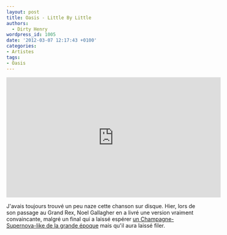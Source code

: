 ```yaml
---
layout: post
title: Oasis - Little By Little
authors:
  - Dirty Henry
wordpress_id: 1005
date: '2012-03-07 12:17:43 +0100'
categories:
- Artistes
tags:
- Oasis
---
```

<iframe width="560" height="315" src="http://www.youtube.com/embed/hwGRifolRqI" frameborder="0" allowfullscreen></iframe>

J'avais toujours trouvé un peu naze cette chanson sur disque. Hier, lors de son passage au Grand Rex, Noel Gallagher en a livré une version vraiment convaincante, malgré un final qui a laissé espérer [un Champagne-Supernova-like de la grande époque](http://youtu.be/23fHy8dF47s?t=5m55s) mais qu'il aura laissé filer.
